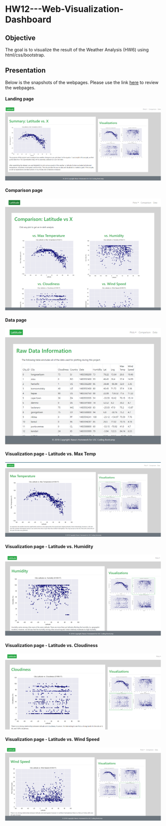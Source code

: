 # HW12---Web-Visualization-Dashboard

## Objective
The goal is to visualize the result of the Weather Analysis (HW6) using html/css/bootstrap.

## Presentation
Below is the snapshots of the webpages. Please use the link [here](https://zl14e161110.github.io/HW12---Web-Visualization-Dashboard/) to review the webpages.

#### Landing page
![Landing page large screen](images/1.PNG)

#### Comparison page
![Comparison page large screen](images/2.PNG)

#### Data page
![Data page large screen](images/3.PNG)

#### Visualization page - Latitude vs. Max Temp
![Temp page large screen](images/4.PNG)

#### Visualization page - Latitude vs. Humidity
![Humidity page large screen](images/5.PNG)

#### Visualization page - Latitude vs. Cloudiness
![Cloudiness page large screen](images/6.PNG)

#### Visualization page - Latitude vs. Wind Speed
![Windspeed page large screen](images/7.PNG)
